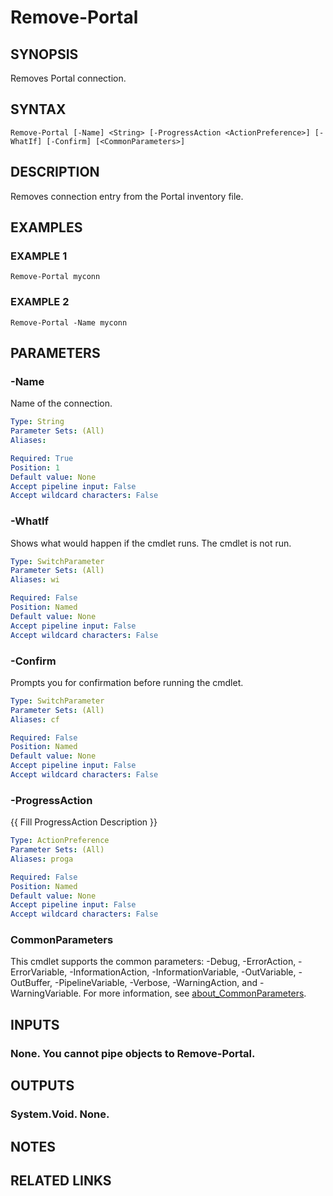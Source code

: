 ﻿---
external help file: Portal-help.xml
Module Name: Portal
online version:
schema: 2.0.0
---

# Remove-Portal

## SYNOPSIS
Removes Portal connection.

## SYNTAX

```
Remove-Portal [-Name] <String> [-ProgressAction <ActionPreference>] [-WhatIf] [-Confirm] [<CommonParameters>]
```

## DESCRIPTION
Removes connection entry from the Portal inventory file.

## EXAMPLES

### EXAMPLE 1
```
Remove-Portal myconn
```

### EXAMPLE 2
```
Remove-Portal -Name myconn
```

## PARAMETERS

### -Name
Name of the connection.

```yaml
Type: String
Parameter Sets: (All)
Aliases:

Required: True
Position: 1
Default value: None
Accept pipeline input: False
Accept wildcard characters: False
```

### -WhatIf
Shows what would happen if the cmdlet runs.
The cmdlet is not run.

```yaml
Type: SwitchParameter
Parameter Sets: (All)
Aliases: wi

Required: False
Position: Named
Default value: None
Accept pipeline input: False
Accept wildcard characters: False
```

### -Confirm
Prompts you for confirmation before running the cmdlet.

```yaml
Type: SwitchParameter
Parameter Sets: (All)
Aliases: cf

Required: False
Position: Named
Default value: None
Accept pipeline input: False
Accept wildcard characters: False
```

### -ProgressAction
{{ Fill ProgressAction Description }}

```yaml
Type: ActionPreference
Parameter Sets: (All)
Aliases: proga

Required: False
Position: Named
Default value: None
Accept pipeline input: False
Accept wildcard characters: False
```

### CommonParameters
This cmdlet supports the common parameters: -Debug, -ErrorAction, -ErrorVariable, -InformationAction, -InformationVariable, -OutVariable, -OutBuffer, -PipelineVariable, -Verbose, -WarningAction, and -WarningVariable. For more information, see [about_CommonParameters](http://go.microsoft.com/fwlink/?LinkID=113216).

## INPUTS

### None. You cannot pipe objects to Remove-Portal.
## OUTPUTS

### System.Void. None.
## NOTES

## RELATED LINKS
